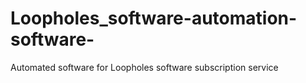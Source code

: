 # Loopholes_software-automation-software-
Automated software for Loopholes software subscription service 
